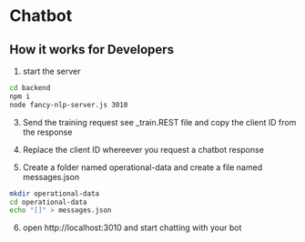 # Chatbot


## How it works for Developers

1. start the server 
```sh
cd backend
npm i
node fancy-nlp-server.js 3010
```
3. Send the training request see _train.REST file and copy the client ID from the response

4. Replace the client ID whereever you request a chatbot response

5. Create a folder named operational-data and create a file named messages.json
```sh
mkdir operational-data
cd operational-data
echo "[]" > messages.json
````

6. open http://localhost:3010 and start chatting with your bot
